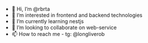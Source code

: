 - 👋 Hi, I’m @rbrta
- 👀 I’m interested in frontend and backend technologies
- 🌱 I’m currently learning nestjs
- 💞️ I’m looking to collaborate on web-service
- 📫 How to reach me - tg: @longliverob 
